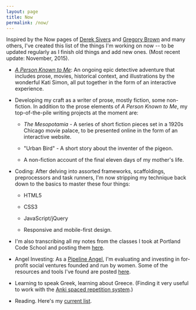 ```yaml
---
layout: page
title: Now
permalink: /now/
---
```

Inspired by the Now pages of [Derek Sivers](https://sivers.org/nowff) and [Gregory Brown](http://practicingdeveloper.com/now/) and many others, I've created this list of the things I'm working on now -- to be updated regularly as I finish old things and add new ones.  (Most recent update: November, 2015).

* [*A Person Known to Me*](http://www.apersonknowntome.com): An ongoing epic detective adventure that includes prose, movies, historical context, and illustrations by the wonderful Kati Simon, all put together in the form of an interactive experience.

* Developing my craft as a writer of prose, mostly fiction, some non-fiction. In addition to the prose elements of *A Person Known to Me*, my top-of-the-pile writing projects at the moment are:

    * *The Mesopotamia* - A series of short fiction pieces set in a 1920s Chicago movie palace, to be presented online in the form of an interactive website.
    
    * "Urban Bird" - A short story about the inventer of the pigeon.
    
    * A non-fiction account of the final eleven days of my mother's life.
    
* Coding: After delving into assorted frameworks, scaffoldings, preprocessors and task runners, I'm now stripping my technique back down to the basics to master these four things:

    * HTML5
    
    * CSS3
    
    * JavaScript/jQuery
    
    * Responsive and mobile-first design.
    
* I'm also transcribing all my notes from the classes I took at Portland Code School and posting them <a href="../pcsnotes/">here</a>.
    
* Angel Investing: As a [Pipeline Angel](http://pipelineangels.com/), I'm evaluating and investing in for-profit social ventures founded and run by women. Some of the resources and tools I've found are posted [here](http://stephanieargy.github.io/AngelInvesting/).

* Learning to speak Greek, learning about Greece. (Finding it very useful to work with the [Anki spaced repetition system](http://ankisrs.net/).)

* Reading. Here's my <a href="../books/">current list</a>.

